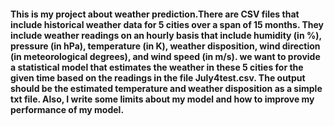 #### This is my project about weather prediction.There are CSV files that include historical weather data for 5 cities over a span of 15 months. They include weather readings on an hourly basis that include humidity (in %), pressure (in hPa), temperature (in K), weather disposition, wind direction (in meteorological degrees), and wind speed (in m/s). we want to provide a statistical model that estimates the weather in these 5 cities for the given time based on the readings in the file July4test.csv. The output should be the estimated temperature and weather disposition as a simple txt file. Also, I write some limits about my model and how to improve my performance of my model.
